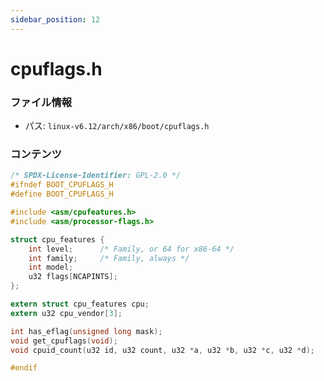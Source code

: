 ```yaml
---
sidebar_position: 12
---
```

# cpuflags.h

### ファイル情報

- パス: `linux-v6.12/arch/x86/boot/cpuflags.h`

### コンテンツ

```h
/* SPDX-License-Identifier: GPL-2.0 */
#ifndef BOOT_CPUFLAGS_H
#define BOOT_CPUFLAGS_H

#include <asm/cpufeatures.h>
#include <asm/processor-flags.h>

struct cpu_features {
	int level;		/* Family, or 64 for x86-64 */
	int family;		/* Family, always */
	int model;
	u32 flags[NCAPINTS];
};

extern struct cpu_features cpu;
extern u32 cpu_vendor[3];

int has_eflag(unsigned long mask);
void get_cpuflags(void);
void cpuid_count(u32 id, u32 count, u32 *a, u32 *b, u32 *c, u32 *d);

#endif

```

